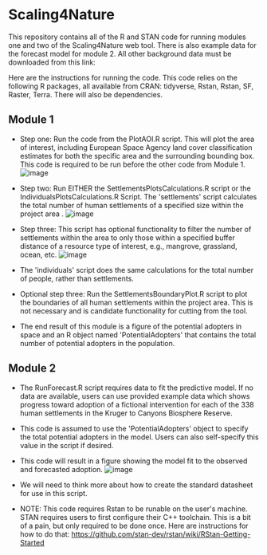 # Scaling4Nature 
This repository contains all of the R and STAN code for running modules one and two of the Scaling4Nature web tool. There is also example data for the forecast model for module 2. All other background data must be downloaded from this link:

Here are the instructions for running the code. This code relies on the following R packages, all available from CRAN: tidyverse, Rstan, Rstan, SF, Raster, Terra. There will also be dependencies. 

## Module 1
* Step one: Run the code from the PlotAOI.R script. This will plot the area of interest, including European Space Agency land cover classification estimates for both the specific area and the surrounding bounding box. This code is required to be run before the other code from Module 1.
![image](https://github.com/user-attachments/assets/74d45a6c-a33b-44c9-89d1-91b68c20a8d8)

* Step two: Run EITHER the SettlementsPlotsCalculations.R script or the IndividualsPlotsCalculations.R Script. The 'settlements' script calculates the total number of human settlements of a specified size within the project area .
  ![image](https://github.com/user-attachments/assets/2381d638-e016-4c46-9293-bdbc7bc258d0)

* Step three: This script has optional functionality to filter the number of settlements within the area to only those within a specified buffer distance of a resource type of interest, e.g., mangrove, grassland, ocean, etc.
![image](https://github.com/user-attachments/assets/af4a9b15-8c7e-4fd5-aceb-78f9de7a43f8)

* The 'individuals' script does the same calculations for the total number of people, rather than settlements.
* Optional step three: Run the SettlementsBoundaryPlot.R script to plot the boundaries of all human settlements within the project area. This is not necessary and is candidate functionality for cutting from the tool.
* The end result of this module is a figure of the potential adopters in space and an R object named 'PotentialAdopters' that contains the total number of potential adopters in the population.

## Module 2
* The RunForecast.R script requires data to fit the predictive model. If no data are available, users can use provided example data which shows progress toward adoption of a fictional intervention for each of the 338 human settlements in the Kruger to Canyons Biosphere Reserve.
* This code is assumed to use the 'PotentialAdopters' object to specify the total potential adopters in the model. Users can also self-specify this value in the script if desired.
* This code will result in a figure showing the model fit to the observed and forecasted adoption.
![image](https://github.com/user-attachments/assets/60f51f3a-709e-4401-859d-97275e9b3023)

* We will need to think more about how to create the standard datasheet for use in this script.
* NOTE: This code requires Rstan to be runable on the user's machine. STAN requires users to first configure their C++ toolchain. This is a bit of a pain, but only required to be done once. Here are instructions for how to do that: https://github.com/stan-dev/rstan/wiki/RStan-Getting-Started

